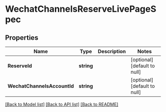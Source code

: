 # WechatChannelsReserveLivePageSpec

## Properties
Name | Type | Description | Notes
------------ | ------------- | ------------- | -------------
**ReserveId** | **string** |  | [optional] [default to null]
**WechatChannelsAccountId** | **string** |  | [optional] [default to null]

[[Back to Model list]](../README.md#documentation-for-models) [[Back to API list]](../README.md#documentation-for-api-endpoints) [[Back to README]](../README.md)


